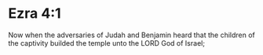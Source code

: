 # Ezra 4:1

Now when the adversaries of Judah and Benjamin heard that the children of the captivity builded the temple unto the LORD God of Israel;